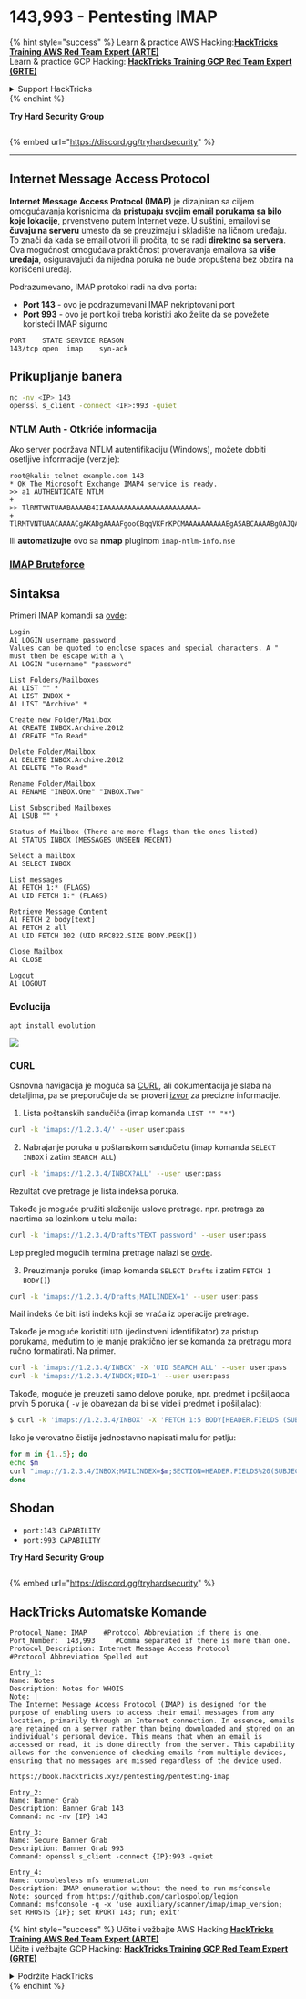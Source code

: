 # 143,993 - Pentesting IMAP

{% hint style="success" %}
Learn & practice AWS Hacking:<img src="/.gitbook/assets/arte.png" alt="" data-size="line">[**HackTricks Training AWS Red Team Expert (ARTE)**](https://training.hacktricks.xyz/courses/arte)<img src="/.gitbook/assets/arte.png" alt="" data-size="line">\
Learn & practice GCP Hacking: <img src="/.gitbook/assets/grte.png" alt="" data-size="line">[**HackTricks Training GCP Red Team Expert (GRTE)**<img src="/.gitbook/assets/grte.png" alt="" data-size="line">](https://training.hacktricks.xyz/courses/grte)

<details>

<summary>Support HackTricks</summary>

* Check the [**subscription plans**](https://github.com/sponsors/carlospolop)!
* **Join the** 💬 [**Discord group**](https://discord.gg/hRep4RUj7f) or the [**telegram group**](https://t.me/peass) or **follow** us on **Twitter** 🐦 [**@hacktricks\_live**](https://twitter.com/hacktricks\_live)**.**
* **Share hacking tricks by submitting PRs to the** [**HackTricks**](https://github.com/carlospolop/hacktricks) and [**HackTricks Cloud**](https://github.com/carlospolop/hacktricks-cloud) github repos.

</details>
{% endhint %}

**Try Hard Security Group**

<figure><img src="../.gitbook/assets/telegram-cloud-document-1-5159108904864449420.jpg" alt=""><figcaption></figcaption></figure>

{% embed url="https://discord.gg/tryhardsecurity" %}

***

## Internet Message Access Protocol

**Internet Message Access Protocol (IMAP)** je dizajniran sa ciljem omogućavanja korisnicima da **pristupaju svojim email porukama sa bilo koje lokacije**, prvenstveno putem Internet veze. U suštini, emailovi se **čuvaju na serveru** umesto da se preuzimaju i skladište na ličnom uređaju. To znači da kada se email otvori ili pročita, to se radi **direktno sa servera**. Ova mogućnost omogućava praktičnost proveravanja emailova sa **više uređaja**, osiguravajući da nijedna poruka ne bude propuštena bez obzira na korišćeni uređaj.

Podrazumevano, IMAP protokol radi na dva porta:

* **Port 143** - ovo je podrazumevani IMAP nekriptovani port
* **Port 993** - ovo je port koji treba koristiti ako želite da se povežete koristeći IMAP sigurno
```
PORT    STATE SERVICE REASON
143/tcp open  imap    syn-ack
```
## Prikupljanje banera
```bash
nc -nv <IP> 143
openssl s_client -connect <IP>:993 -quiet
```
### NTLM Auth - Otkriće informacija

Ako server podržava NTLM autentifikaciju (Windows), možete dobiti osetljive informacije (verzije):
```
root@kali: telnet example.com 143
* OK The Microsoft Exchange IMAP4 service is ready.
>> a1 AUTHENTICATE NTLM
+
>> TlRMTVNTUAABAAAAB4IIAAAAAAAAAAAAAAAAAAAAAAA=
+ TlRMTVNTUAACAAAACgAKADgAAAAFgooCBqqVKFrKPCMAAAAAAAAAAEgASABCAAAABgOAJQAAAA9JAEkAUwAwADEAAgAKAEkASQBTADAAMQABAAoASQBJAFMAMAAxAAQACgBJAEkAUwAwADEAAwAKAEkASQBTADAAMQAHAAgAHwMI0VPy1QEAAAAA
```
Ili **automatizujte** ovo sa **nmap** pluginom `imap-ntlm-info.nse`

### [IMAP Bruteforce](../generic-methodologies-and-resources/brute-force.md#imap)

## Sintaksa

Primeri IMAP komandi sa [ovde](https://donsutherland.org/crib/imap):
```
Login
A1 LOGIN username password
Values can be quoted to enclose spaces and special characters. A " must then be escape with a \
A1 LOGIN "username" "password"

List Folders/Mailboxes
A1 LIST "" *
A1 LIST INBOX *
A1 LIST "Archive" *

Create new Folder/Mailbox
A1 CREATE INBOX.Archive.2012
A1 CREATE "To Read"

Delete Folder/Mailbox
A1 DELETE INBOX.Archive.2012
A1 DELETE "To Read"

Rename Folder/Mailbox
A1 RENAME "INBOX.One" "INBOX.Two"

List Subscribed Mailboxes
A1 LSUB "" *

Status of Mailbox (There are more flags than the ones listed)
A1 STATUS INBOX (MESSAGES UNSEEN RECENT)

Select a mailbox
A1 SELECT INBOX

List messages
A1 FETCH 1:* (FLAGS)
A1 UID FETCH 1:* (FLAGS)

Retrieve Message Content
A1 FETCH 2 body[text]
A1 FETCH 2 all
A1 UID FETCH 102 (UID RFC822.SIZE BODY.PEEK[])

Close Mailbox
A1 CLOSE

Logout
A1 LOGOUT
```
### Evolucija
```
apt install evolution
```
![](<../.gitbook/assets/image (1033).png>)

### CURL

Osnovna navigacija je moguća sa [CURL](https://ec.haxx.se/usingcurl/usingcurl-reademail#imap), ali dokumentacija je slaba na detaljima, pa se preporučuje da se proveri [izvor](https://github.com/curl/curl/blob/master/lib/imap.c) za precizne informacije.

1. Lista poštanskih sandučića (imap komanda `LIST "" "*"`)
```bash
curl -k 'imaps://1.2.3.4/' --user user:pass
```
2. Nabrajanje poruka u poštanskom sandučetu (imap komanda `SELECT INBOX` i zatim `SEARCH ALL`)
```bash
curl -k 'imaps://1.2.3.4/INBOX?ALL' --user user:pass
```
Rezultat ove pretrage je lista indeksa poruka.

Takođe je moguće pružiti složenije uslove pretrage. npr. pretraga za nacrtima sa lozinkom u telu maila:
```bash
curl -k 'imaps://1.2.3.4/Drafts?TEXT password' --user user:pass
```
Lep pregled mogućih termina pretrage nalazi se [ovde](https://www.atmail.com/blog/imap-commands/).

3. Preuzimanje poruke (imap komanda `SELECT Drafts` i zatim `FETCH 1 BODY[]`)
```bash
curl -k 'imaps://1.2.3.4/Drafts;MAILINDEX=1' --user user:pass
```
Mail indeks će biti isti indeks koji se vraća iz operacije pretrage.

Takođe je moguće koristiti `UID` (jedinstveni identifikator) za pristup porukama, međutim to je manje praktično jer se komanda za pretragu mora ručno formatirati. Na primer.
```bash
curl -k 'imaps://1.2.3.4/INBOX' -X 'UID SEARCH ALL' --user user:pass
curl -k 'imaps://1.2.3.4/INBOX;UID=1' --user user:pass
```
Takođe, moguće je preuzeti samo delove poruke, npr. predmet i pošiljaoca prvih 5 poruka ( `-v` je obavezan da bi se videli predmet i pošiljalac):
```bash
$ curl -k 'imaps://1.2.3.4/INBOX' -X 'FETCH 1:5 BODY[HEADER.FIELDS (SUBJECT FROM)]' --user user:pass -v 2>&1 | grep '^<'
```
Iako je verovatno čistije jednostavno napisati malu for petlju:
```bash
for m in {1..5}; do
echo $m
curl "imap://1.2.3.4/INBOX;MAILINDEX=$m;SECTION=HEADER.FIELDS%20(SUBJECT%20FROM)" --user user:pass
done
```
## Shodan

* `port:143 CAPABILITY`
* `port:993 CAPABILITY`

**Try Hard Security Group**

<figure><img src="../.gitbook/assets/telegram-cloud-document-1-5159108904864449420.jpg" alt=""><figcaption></figcaption></figure>

{% embed url="https://discord.gg/tryhardsecurity" %}

## HackTricks Automatske Komande
```
Protocol_Name: IMAP    #Protocol Abbreviation if there is one.
Port_Number:  143,993     #Comma separated if there is more than one.
Protocol_Description: Internet Message Access Protocol         #Protocol Abbreviation Spelled out

Entry_1:
Name: Notes
Description: Notes for WHOIS
Note: |
The Internet Message Access Protocol (IMAP) is designed for the purpose of enabling users to access their email messages from any location, primarily through an Internet connection. In essence, emails are retained on a server rather than being downloaded and stored on an individual's personal device. This means that when an email is accessed or read, it is done directly from the server. This capability allows for the convenience of checking emails from multiple devices, ensuring that no messages are missed regardless of the device used.

https://book.hacktricks.xyz/pentesting/pentesting-imap

Entry_2:
Name: Banner Grab
Description: Banner Grab 143
Command: nc -nv {IP} 143

Entry_3:
Name: Secure Banner Grab
Description: Banner Grab 993
Command: openssl s_client -connect {IP}:993 -quiet

Entry_4:
Name: consolesless mfs enumeration
Description: IMAP enumeration without the need to run msfconsole
Note: sourced from https://github.com/carlospolop/legion
Command: msfconsole -q -x 'use auxiliary/scanner/imap/imap_version; set RHOSTS {IP}; set RPORT 143; run; exit'
```
{% hint style="success" %}
Učite i vežbajte AWS Hacking:<img src="/.gitbook/assets/arte.png" alt="" data-size="line">[**HackTricks Training AWS Red Team Expert (ARTE)**](https://training.hacktricks.xyz/courses/arte)<img src="/.gitbook/assets/arte.png" alt="" data-size="line">\
Učite i vežbajte GCP Hacking: <img src="/.gitbook/assets/grte.png" alt="" data-size="line">[**HackTricks Training GCP Red Team Expert (GRTE)**<img src="/.gitbook/assets/grte.png" alt="" data-size="line">](https://training.hacktricks.xyz/courses/grte)

<details>

<summary>Podržite HackTricks</summary>

* Proverite [**planove pretplate**](https://github.com/sponsors/carlospolop)!
* **Pridružite se** 💬 [**Discord grupi**](https://discord.gg/hRep4RUj7f) ili [**telegram grupi**](https://t.me/peass) ili **pratite** nas na **Twitteru** 🐦 [**@hacktricks\_live**](https://twitter.com/hacktricks\_live)**.**
* **Podelite hakerske trikove slanjem PR-ova na** [**HackTricks**](https://github.com/carlospolop/hacktricks) i [**HackTricks Cloud**](https://github.com/carlospolop/hacktricks-cloud) github repozitorijume.

</details>
{% endhint %}
